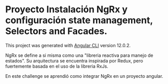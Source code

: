 # Proyecto Instalación NgRx y configuración state management, Selectors and Facades.

This project was generated with [Angular CLI](https://github.com/angular/angular-cli) version 12.0.2.

NgRx se define a si misma como una "libreria reactiva para manejo de estados". Su arquitectura se encuentra inspirada por Redux, pero fuertemente basada en el uso de la libreria RxJs.

En este challenge se aprendió como integrar NgRx en un  proyecto angular.
